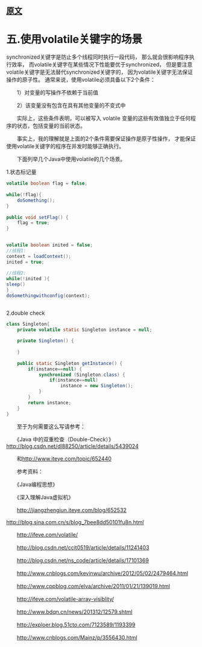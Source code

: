 
## [原文](https://www.cnblogs.com/dolphin0520/p/3920373.html)


# 五.使用volatile关键字的场景


synchronized关键字是防止多个线程同时执行一段代码，
那么就会很影响程序执行效率，
而volatile关键字在某些情况下性能要优于synchronized，
但是要注意volatile关键字是无法替代synchronized关键字的，
因为volatile关键字无法保证操作的原子性。
通常来说，使用volatile必须具备以下2个条件：

　　1）对变量的写操作不依赖于当前值

　　2）该变量没有包含在具有其他变量的不变式中

　　实际上，这些条件表明，可以被写入 volatile 变量的这些有效值独立于任何程序的状态，包括变量的当前状态。

　　事实上，我的理解就是上面的2个条件需要保证操作是原子性操作，
才能保证使用volatile关键字的程序在并发时能够正确执行。

　　下面列举几个Java中使用volatile的几个场景。

1.状态标记量

```java
volatile boolean flag = false;
 
while(!flag){
    doSomething();
}
 
public void setFlag() {
    flag = true;
}
 
```
```java
volatile boolean inited = false;
//线程1:
context = loadContext();  
inited = true;            
 
//线程2:
while(!inited ){
sleep()
}
doSomethingwithconfig(context);
 
```


2.double check

```java
class Singleton{
    private volatile static Singleton instance = null;
     
    private Singleton() {
         
    }
     
    public static Singleton getInstance() {
        if(instance==null) {
            synchronized (Singleton.class) {
                if(instance==null)
                    instance = new Singleton();
            }
        }
        return instance;
    }
}
```

 　　至于为何需要这么写请参考：

　　《Java 中的双重检查（Double-Check）》<http://blog.csdn.net/dl88250/article/details/5439024>

　　和<http://www.iteye.com/topic/652440>

　　参考资料：

　　《Java编程思想》

　　《深入理解Java虚拟机》

　　<http://jiangzhengjun.iteye.com/blog/652532>

   <http://blog.sina.com.cn/s/blog_7bee8dd50101fu8n.html>

　　<http://ifeve.com/volatile/>

　　<http://blog.csdn.net/ccit0519/article/details/11241403>

　　<http://blog.csdn.net/ns_code/article/details/17101369>

　　<http://www.cnblogs.com/kevinwu/archive/2012/05/02/2479464.html>

　　<http://www.cppblog.com/elva/archive/2011/01/21/139019.html>

　　<http://ifeve.com/volatile-array-visiblity/>

　　<http://www.bdqn.cn/news/201312/12579.shtml>

　　<http://exploer.blog.51cto.com/7123589/1193399>

　　<http://www.cnblogs.com/Mainz/p/3556430.html>